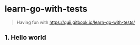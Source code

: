 # learn-go-with-tests
> Having fun with https://quii.gitbook.io/learn-go-with-tests/
## 1. Hello world
